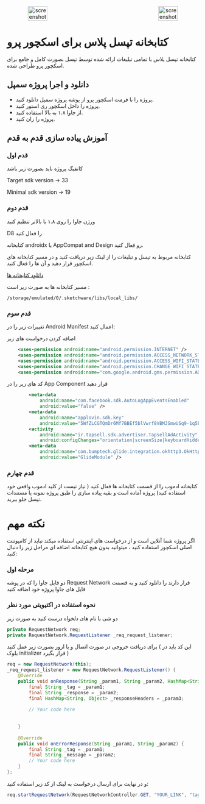 <div align="center" style="width:100%;display:flex;justify-content:space-between;">
<img width="32%" src="https://s6.uupload.ir/files/image_3i9b.png" align="center" alt="screenshot" />
<img width="32%" src="https://play-lh.googleusercontent.com/dOJ9g_OLnzOzqR0JaJXjgpc8Nc7NHtDkgNY5FewfpADjjsNm7ouiV9OMhhD0NOjWD2A" align="center" alt="screenshot" />
</div>

# کتابخانه تپسل پلاس برای اسکچور پرو
کتابخانه تپسل پلاس با تمامی تبلیغات ارائه شده توسط تپسل بصورت کامل و جامع برای اسکچور پرو طراحی شده.
## دانلود و اجرا پروژه سمپل
- پروژه را با فرمت اسکچور پرو از پوشه پروژه سمپل دانلود کنید.
- پروژه را داخل اسکچور ری استور کنید.
- از جاوا ۱.۸ به بالا استفاده کنید.
- پروژه را ران کنید.
## آموزش پیاده سازی قدم به قدم
### قدم اول
کانفیگ پروژه باید بصورت زیر باشد

Target sdk version -> 33

Minimal sdk version -> 19
### قدم دوم
ورژن جاوا را روی ۱.۸ یا بالاتر تنظیم کنید

D8 را فعال کنید

کتابخانه androidx یا AppCompat and Design رو فعال کنید.

کتابخانه مربوط به تپسل و تبلیغات را از لینک زیر دریافت کنید و در مسیر کتابخانه های اسکچور قرار دهید و آن ها را فعال کنید.

[دانلود کتابخانه ها](https://www.uplooder.net/files/c3bebee7b7e1728c4da6652ee41950bc/Download.zip.html)

مسیر کتابخانه ها به صورت زیر است :

`/storage/emulated/0/.sketchware/libs/local_libs/`

### قدم سوم
تغییرات زیر را در Android Manifest اعمال کنید:

اضافه کردن درخواست های زیر
```xml
	<uses-permission android:name="android.permission.INTERNET" />
	<uses-permission android:name="android.permission.ACCESS_NETWORK_STATE" />
	<uses-permission android:name="android.permission.ACCESS_WIFI_STATE" />
	<uses-permission android:name="android.permission.CHANGE_WIFI_STATE" />
	<uses-permission android:name="com.google.android.gms.permission.AD_ID" />
```
کد های زیر را در App Component قرار دهید

```xml
        <meta-data
            android:name="com.facebook.sdk.AutoLogAppEventsEnabled"
            android:value="false" />
        <meta-data
            android:name="applovin.sdk.key"
            android:value="5WfZLCGTQmDr6Mf7BBEf5blVwrf8VBMJSmwUSq9-1q5bPpCH_OGAWEP2z2lRkmonLgPzG6gbL4DlvUF9frFmt6" />
        <activity
            android:name="ir.tapsell.sdk.advertiser.TapsellAdActivity"
            android:configChanges="orientation|screenSize|keyboardHidden|smallestScreenSize|screenLayout" />
        <meta-data
            android:name="com.bumptech.glide.integration.okhttp3.OkHttpGlideModule"
            android:value="GlideModule" />
```

### قدم چهارم
کتابخانه ادموب را از قسمت کتابخانه ها فعال کنید ( نیاز نیست از کلید ادموب واقعی خود استفاده کنید)
پروژه آماده است و بقیه پیاده سازی را طبق پروژه نمونه یا مستندات تپسل جلو ببرید.

# نکته مهم
اگر پروژه شما آنلاین است و از درخواست های اینترنتی استفاده میکند نباید از کامپوننت اصلی اسکچور استفاده کنید ، میتوانید بدون هیچ کتابخانه اضافه ای مراحل زیر را دنبال کنید:

### مرحله اول
 دو فایل جاوا را که در پوشه Request Network قرار دارند را دانلود کنید و به قسمت فایل های جاوا پروژه خود اضافه کنید
 
### نحوه استفاده در اکتیویتی مورد نظر
دو شی با نام های دلخواه درست کنید به صورت زیر

```java
private RequestNetwork req;
private RequestNetwork.RequestListener _req_request_listener;
```

برای دریافت خروجی در صورت اتصال و یا ارور بصورت زیر عمل کنید ( این کد باید در بلوک initializer قرار بگیرد )

```java
req = new RequestNetwork(this);
_req_request_listener = new RequestNetwork.RequestListener() {
	@Override
	public void onResponse(String _param1, String _param2, HashMap<String, Object> _param3) {
		final String _tag = _param1;
		final String _response = _param2;
		final HashMap<String, Object> _responseHeaders = _param3;
        
        // Your code here
        
		
	}
	
	@Override
	public void onErrorResponse(String _param1, String _param2) {
		final String _tag = _param1;
		final String _message = _param2;
		// Your code here 
	}
};
```

و در نهایت برای ارسال درخواست به لینک از کد زیر استفاده کنید:

```java
req.startRequestNetwork(RequestNetworkController.GET, "YOUR_LINK", "tag", _req_request_listener);
```